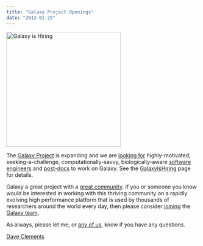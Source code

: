 ```yaml
---
title: "Galaxy Project Openings"
date: "2013-01-25"
---
```

<div class='right'><a href='/src/galaxy-is-hiring/index.md'><img src="/src/images/news-graphics/GalaxyIsHiringWordCloud2.png" alt="Galaxy is Hiring" width="300" /></a></div>

The [Galaxy Project](http://galaxyproject.org/) is expanding and we are [looking for](/src/galaxy-is-hiring/index.md) highly-motivated, seeking-a-challenge, computationally-savvy, biologically-aware [software engineers](/src/galaxy-is-hiring/index.md#software-engineers) and [post-docs](/src/galaxy-is-hiring/index.md) to work on Galaxy. See the [GalaxyIsHiring](/src/galaxy-is-hiring/index.md) page for details.

Galaxy a great project with a [great community](/src/events/gcc2013/index.md). If you or someone you know would be interested in working with this thriving community on a rapidly evolving high performance platform that is used by thousands of researchers around the world every day, then please consider [joining](/src/galaxy-is-hiring/index.md) the [Galaxy team](/src/galaxy-team/index.md).

As always, please let me, or [any of us](/src/galaxy-team/index.md), know if you have any questions.

[Dave Clements](/people/dave-clements/)
